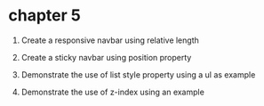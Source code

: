 # chapter 5

1. Create a responsive navbar using relative length

2. Create a sticky navbar using position property 

3. Demonstrate the use of list style property using a ul as example

4. Demonstrate the use of z-index using an example